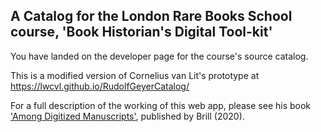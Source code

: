 ## A Catalog for the London Rare Books School course, 'Book Historian's Digital Tool-kit'

You have landed on the developer page for the course's source catalog. 

This is a modified version of Cornelius van Lit's prototype at https://lwcvl.github.io/RudolfGeyerCatalog/

For a full description of the working of this web app, please see his book ['Among Digitized Manuscripts'](https://brill.com/view/book/9789004400351/BP000015.xml), published by Brill (2020).
